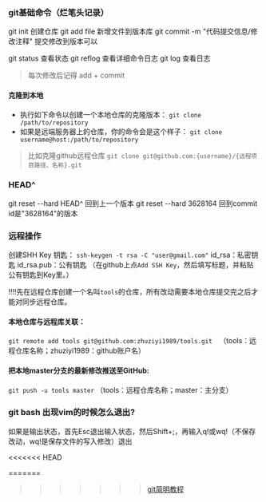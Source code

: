 ### git基础命令（烂笔头记录）
git init 创建仓库
git add file  新增文件到版本库
git commit -m "代码提交信息/修改注释"  提交修改到版本可以

git status 查看状态
git reflog 查看详细命令日志
git log  查看日志
> 每次修改后记得 add + commit

#### 克隆到本地
* 执行如下命令以创建一个本地仓库的克隆版本：
`git clone /path/to/repository`
* 如果是远端服务器上的仓库，你的命令会是这个样子：
`git clone username@host:/path/to/repository`
> 比如克隆github远程仓库
> `git clone git@github.com:{username}/{远程项目路径、名称}.git`

### HEAD^
git reset --hard HEAD^  回到上一个版本
git reset --hard 3628164   回到commit id是"3628164"的版本

### 远程操作
创建SHH Key 钥匙：
`ssh-keygen -t rsa -C "user@gmail.com"`
id_rsa：私密钥匙
id_rsa.pub：公有钥匙 （在github上点`Add SSH Key`，然后填写标题，并粘贴公有钥匙到Key里。）

!!!!先在远程仓库创建一个名叫`tools`的仓库，所有改动需要本地仓库提交完之后才能对同步远程仓库。

#### 本地仓库与远程库关联：
`git remote add tools git@github.com:zhuziyi1989/tools.git  `（tools：远程仓库名称；zhuziyi1989：github账户名）

#### 把本地master分支的最新修改推送至GitHub:
`git push -u tools master`   （tools：远程仓库名称；master：主分支）

### git bash 出现vim的时候怎么退出?
如果是输出状态，首先Esc退出输入状态，然后Shift+;，再输入q!或wq!（不保存改动，wq!是保存文件的写入修改）退出


<<<<<<< HEAD

=======
>>>>>>> [git简明教程](http://www.bootcss.com/p/git-guide/)
